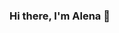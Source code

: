 ### Hi there, I'm Alena 👋

<!--
**AlenaNiku/AlenaNiku** is a ✨ _special_ ✨ repository because its `README.md` (this file) appears on your GitHub profile.

Here are some ideas to get you started:

- 🔭 I’m currently working on ...
- 🌱 I’m currently learning ...
- 👯 I’m looking to collaborate on ...
- 🤔 I’m looking for help with ...
- 💬 Ask me about ...
📫 Find me around the web: 🌐 https://alenanikulina.nyc
- 😄 Pronouns: ...
- ⚡ Fun fact: ...
-->

